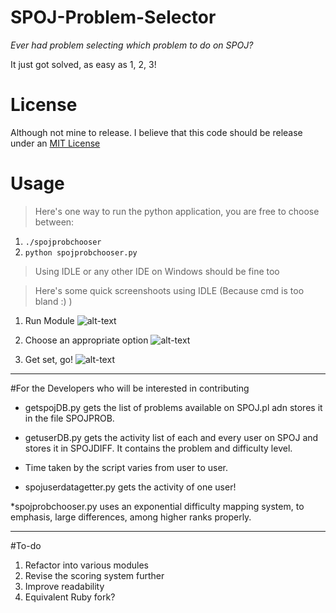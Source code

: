SPOJ-Problem-Selector
======
_Ever had problem selecting which problem to do on SPOJ?_

It just got solved, as easy as 1, 2, 3!

License
=====
Although not mine to release. I believe that this code should be release under an [MIT License](http://opensource.org/licenses/MIT)

Usage
======
>Here's one way to run the python application, you are free to choose between:

1. ` ./spojprobchooser `
2. ` python spojprobchooser.py `


>Using IDLE or any other IDE on Windows should be fine too

>Here's some quick screenshoots using IDLE (Because cmd is too bland :) )

1. Run Module
![alt-text][img1]

2. Choose an appropriate option
![alt-text][img2]

3. Get set, go!
![alt-text][img3]

[img1]: http://i.imgur.com/0idMuY6.png "Input username"
[img2]: http://i.imgur.com/Y42445i.png "Choose an appropriate option"
[img3]: http://i.imgur.com/oGkV5sl.png "Get set, go!"

***
#For the Developers who will be interested in contributing

+ getspojDB.py gets the list of problems available on SPOJ.pl adn stores it in the file SPOJPROB.

+ getuserDB.py gets the activity list of each and every user on SPOJ and stores it in SPOJDIFF. It contains the problem and difficulty level.

+ Time taken by the script varies from user to user.

+ spojuserdatagetter.py gets the activity of one user!

*spojprobchooser.py uses an exponential difficulty mapping system, to emphasis, large differences, among higher ranks properly.

***

#To-do

1. Refactor into various modules
2. Revise the scoring system further
3. Improve readability
4. Equivalent Ruby fork?